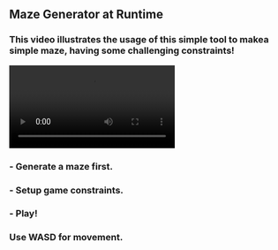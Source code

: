 ## Maze Generator at Runtime
### This video illustrates the usage of this simple tool to makea simple maze, having some challenging constraints!
![](/Showcase/video.mp4)

### - Generate a maze first.
### - Setup game constraints.
### - Play!

### Use WASD for movement.
